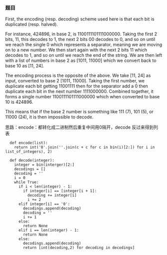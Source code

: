 ### 题目
First, the encoding (resp. decoding) scheme used here is that each bit is duplicated (resp. halved).

For instance, 424896, in base 2, is 1100111101111000000. Taking the first 2 bits, 11, this decodes to 1, the next 2 bits 00 decodes to 0, and so on until we reach the single 0 which represents a separator, meaning we are moving on to a new number. We then start again with the next 2 bits 11 which decodes to 1, and so on until we reach the end of the string. We are then left with a list of numbers in base 2 as [1011, 11000] which we convert back to base 10 as [11, 24].

The encoding process is the opposite of the above. We take [11, 24] as input, converted to base 2 [1011, 11000]. Taking the first number, we duplicate each bit getting 11001111 then for the separator add a 0 then duplicate each bit in the next number 1111000000. Combined together, it forms a single number 1100111101111000000 which when converted to base 10 is 424896.

This means that if the base 2 number is something like 111 (7), 101 (5), or 11000 (24), it is then impossible to decode.

思路：encode：都转化成二进制然后重复中间用0隔开，decode 反过来得到列表

      
      def encode(list):
        return int('0'.join(''.join(c + c for c in bin(i)[2:]) for i in list_of_integers), 2)
      
      def decode(integer):
        integer = bin(interger)[2:]
        decodings = []
        decoding = ''
        i = 0
        while True:
          if i < len(integer) - 1:
            if integer[i] == [integer[i + 1]:
              decoding += integer[i]
              i += 2
          elif integer[i] == '0':
            decodings.append(decoding)
            decoding = ''
            i += 1
          else:
            return None
          elif i == len(integer) - 1:
            return None
          else:
            decodings.append(decoding)
            return [int(decoding,2) for decoding in decodings]
            
            
